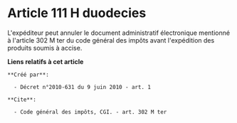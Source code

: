 # Article 111 H duodecies

L'expéditeur peut annuler le document administratif électronique mentionné à l'article 302 M ter du code général des impôts
avant l'expédition des produits soumis à accise.

**Liens relatifs à cet article**

	**Créé par**:

	  - Décret n°2010-631 du 9 juin 2010 - art. 1

	**Cite**:

	  - Code général des impôts, CGI. - art. 302 M ter
